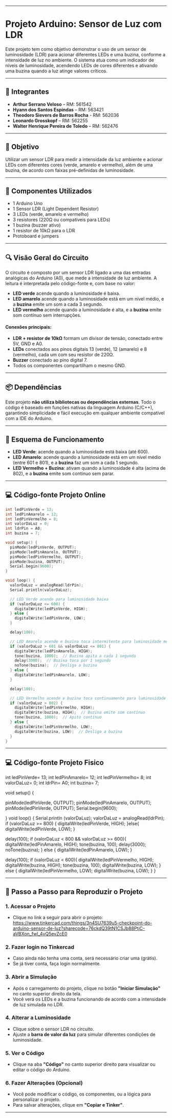 
---

# Projeto Arduino: Sensor de Luz com LDR

Este projeto tem como objetivo demonstrar o uso de um sensor de luminosidade (LDR) para acionar diferentes LEDs e uma buzina, conforme a intensidade de luz no ambiente. O sistema atua como um indicador de níveis de luminosidade, acendendo LEDs de cores diferentes e ativando uma buzina quando a luz atinge valores críticos.

---

## 👥 Integrantes

- **Arthur Serrano Veloso** – RM: 561542  
- **Hyann dos Santos Espindas** – RM: 563421
- **Theodoro Sievers de Barros Rocha** - RM: 562036
- **Leonardo Grosskopf** – RM: 562255  
- **Walter Henrique Pereira de Toledo** – RM: 562476  

---

## 🎯 Objetivo

Utilizar um sensor LDR para medir a intensidade da luz ambiente e acionar LEDs com diferentes cores (verde, amarelo e vermelho), além de uma buzina, de acordo com faixas pré-definidas de luminosidade.

---

## 🧰 Componentes Utilizados

- 1 Arduino Uno  
- 1 Sensor LDR (Light Dependent Resistor)  
- 3 LEDs (verde, amarelo e vermelho)  
- 3 resistores (220Ω ou compatíveis para LEDs)  
- 1 buzina (buzzer ativo)  
- 1 resistor de 10kΩ para o LDR  
- Protoboard e jumpers  

---

## 🔍 Visão Geral do Circuito

O circuito é composto por um sensor LDR ligado a uma das entradas analógicas do Arduino (A0), que mede a intensidade de luz ambiente. A leitura é interpretada pelo código-fonte e, com base no valor:

- **LED verde** acende quando a luminosidade é baixa.
- **LED amarelo** acende quando a luminosidade está em um nível médio, e a **buzina** emite um som a cada 3 segundo.
- **LED vermelho** acende quando a luminosidade é alta, e a **buzina** emite som contínuo sem interrupções.

#### Conexões principais:
- **LDR + resistor de 10kΩ** formam um divisor de tensão, conectado entre 5V, GND e A0.
- **LEDs** conectados aos pinos digitais 13 (verde), 12 (amarelo) e 8 (vermelho), cada um com seu resistor de 220Ω.
- **Buzzer** conectado ao pino digital 7.
- Todos os componentes compartilham o mesmo GND.

---

## 📦 Dependências

Este projeto **não utiliza bibliotecas ou dependências externas**. Todo o código é baseado em funções nativas da linguagem Arduino (C/C++), garantindo simplicidade e fácil execução em qualquer ambiente compatível com a IDE do Arduino.

---

## 🔌 Esquema de Funcionamento

- **LED Verde**: acende quando a luminosidade está baixa (até 600).
- **LED Amarelo**: acende quando a luminosidade está em um nível médio (entre 601 e 801), e a **buzina** faz um som a cada 1 segundo.
- **LED Vermelho + Buzina**: ativam quando a luminosidade é alta (acima de 802), e a **buzina** emite som contínuo sem parar.

---

## 💻 Código-fonte Projeto Online

```cpp
int ledPinVerde = 13;
int ledPinAmarelo = 12;
int ledPinVermelho = 8;
int valorDaLuz = 0;
int ldrPin = A0;
int buzina = 7;

void setup() {
  pinMode(ledPinVerde, OUTPUT);
  pinMode(ledPinAmarelo, OUTPUT);
  pinMode(ledPinVermelho, OUTPUT);
  pinMode(buzina, OUTPUT);
  Serial.begin(9600);
}

void loop() {
  valorDaLuz = analogRead(ldrPin);
  Serial.println(valorDaLuz);

  // LED Verde acende para luminosidade baixa
  if (valorDaLuz <= 600) {
    digitalWrite(ledPinVerde, HIGH);
  } else {
    digitalWrite(ledPinVerde, LOW);
  }

  delay(100);

  // LED Amarelo acende e buzina toca intermitente para luminosidade média
  if (valorDaLuz > 601 && valorDaLuz <= 801) {
    digitalWrite(ledPinAmarelo, HIGH);
    tone(buzina, 1000);  // Buzina apita a cada 1 segundo
    delay(3000);  // Buzina toca por 1 segundo
    noTone(buzina);  // Desliga a buzina
  } else {
    digitalWrite(ledPinAmarelo, LOW);
  }

  delay(100);

  // LED Vermelho acende e buzina toca continuamente para luminosidade alta
  if (valorDaLuz > 802) {
    digitalWrite(ledPinVermelho, HIGH);
    digitalWrite(buzina, HIGH);  // Buzina emite som contínuo
    tone(buzina, 1000);  // Apito contínuo
  } else {
    digitalWrite(ledPinVermelho, LOW);
    digitalWrite(buzina, LOW);  // Desliga a buzina
  }
}
```
---
## 💻 Código-fonte Projeto Fisico
int ledPinVerde= 13;
int ledPinAmarelo= 12;
int ledPinVermelho= 8;
int valorDaLuz= 0;
int ldrPin= A0;
int buzina= 7;

void setup()
{

pinMode(ledPinVerde, OUTPUT);
pinMode(ledPinAmarelo, OUTPUT);
pinMode(ledPinVerde, OUTPUT);
Serial.begin(9600);

}
void loop()
{
Serial.println (valorDaLuz);
valorDaLuz = analogRead(ldrPin);
  if (valorDaLuz >= 800) {
    digitalWrite(ledPinVerde, HIGH);
  }else{
       digitalWrite(ledPinVerde, LOW);
   }

delay(100);
  if (valorDaLuz < 800 && valorDaLuz >= 600){
    digitalWrite(ledPinAmarelo, HIGH);
    tone(buzina, 100); 
    delay(3000); 
     noTone(buzina);
  } else {
    digitalWrite(ledPinAmarelo, LOW);
}

delay(100);
  if (valorDaLuz < 600){
    digitalWrite(ledPinVermelho, HIGH);
    digitalWrite(buzina, HIGH);
    tone(buzina, 100);
    digitalWrite(buzina, LOW);
  } else {
    digitalWrite(ledPinVermelho, LOW);
    digitalWrite(buzina, LOW);
}
}

---

## 🧪 Passo a Passo para Reproduzir o Projeto

### 1. Acessar o Projeto
- Clique no link a seguir para abrir o projeto:  
https://www.tinkercad.com/things/3n4SU7639u5-checkpoint-do-arduino-sensor-de-luz?sharecode=76ckdQ39tN1CSJb88PtjC-aVBXon_fwl_4vQ5evZcE0

### 2. Fazer login no Tinkercad
- Caso ainda não tenha uma conta, será necessário criar uma (grátis).
- Se já tiver conta, faça login normalmente.

### 3. Abrir a Simulação
- Após o carregamento do projeto, clique no botão **"Iniciar Simulação"** no canto superior direito da tela.
- Você verá os LEDs e a buzina funcionando de acordo com a intensidade de luz simulada no LDR.

### 4. Alterar a Luminosidade
- Clique sobre o sensor LDR no circuito.
- Ajuste a **barra de valor da luz** para simular diferentes condições de luminosidade.

### 5. Ver o Código
- Clique na aba **"Código"** no canto superior direito para visualizar ou editar o código do Arduino.

### 6. Fazer Alterações (Opcional)
- Você pode modificar o código, os componentes, ou a lógica para personalizar o projeto.
- Para salvar alterações, clique em **"Copiar e Tinker"**.

---
